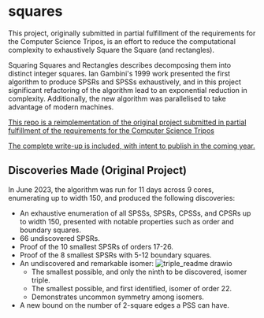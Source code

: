 # squares

This project, originally submitted in partial fulfillment of the requirements for the Computer Science Tripos, is an effort to reduce the computational complexity to exhaustively Square the Square (and rectangles).

Squaring Squares and Rectangles describes decomposing them into distinct integer squares. Ian Gambini's 1999 work presented the first algorithm to produce SPSRs and SPSSs exhaustively, and in this project significant refactoring of the algorithm lead to an exponential reduction in complexity. Additionally, the new algorithm was parallelised to take advantage of modern machines.

[This repo is a reimplementation of the original project submitted in partial fulfillment of the requirements for the Computer Science Tripos](https://github.com/anastasia-courtney/squaring-the-square)

[The complete write-up is included, with intent to publish in the coming year.](./AC_MEng_Dissertation.pdf)

## Discoveries Made (Original Project)

In June 2023, the algorithm was run for 11 days across 9 cores, enumerating up to width 150, and produced the following discoveries:

- An exhaustive enumeration of all SPSSs, SPSRs, CPSSs, and CPSRs up to width 150, presented with notable properties such as order and boundary squares.
- 66 undiscovered SPSRs.
- Proof of the 10 smallest SPSRs of orders 17-26.
- Proof of the 8 smallest SPSRs with 5-12 boundary squares.
- An undiscovered and remarkable isomer:
  ![triple_readme drawio](https://github.com/anastasia-courtney/squaring-the-square/assets/60652829/37ea8882-6fa3-43d7-a9ad-f450277cb53b)
  - The smallest possible, and only the ninth to be discovered, isomer triple. 
  - The smallest possible, and first identified, isomer of order 22.
  - Demonstrates uncommon symmetry among isomers.
- A new bound on the number of 2-square edges a PSS can have.